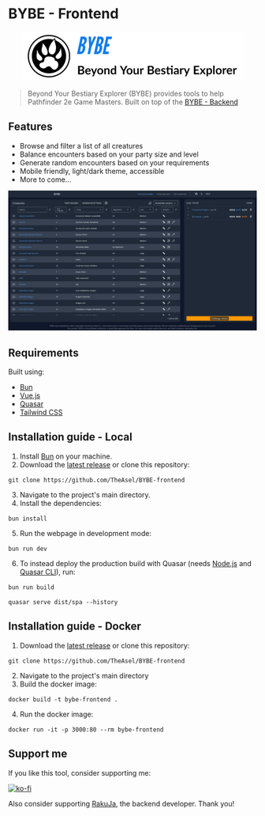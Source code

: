 # BYBE - Frontend

<p align="center">
  <a href="https://bybe.fly.dev/" target="_blank">
    <picture>
      <source media="(prefers-color-scheme: dark)" srcset="https://raw.githubusercontent.com/TheAsel/BYBE-frontend/HEAD/.github/logo-dark.png">
      <source media="(prefers-color-scheme: light)" srcset="https://raw.githubusercontent.com/TheAsel/BYBE-frontend/HEAD/.github/logo-light.png">
      <img alt="BYBE" src="https://raw.githubusercontent.com/TheAsel/BYBE-frontend/HEAD/.github/logo-light.png" width="450" height="100" style="max-width: 100%;">
    </picture>
  </a>
</p>

> Beyond Your Bestiary Explorer (BYBE) provides tools to help Pathfinder 2e Game Masters. Built on top of the [BYBE - Backend](https://github.com/RakuJa/BYBE/)

## Features

- Browse and filter a list of all creatures
- Balance encounters based on your party size and level
- Generate random encounters based on your requirements
- Mobile friendly, light/dark theme, accessible
- More to come...

![Screenshot of the Encounter Builder page of BYBE](https://raw.githubusercontent.com/TheAsel/BYBE-frontend/HEAD/.github/encounter-builder.png)

## Requirements

Built using:

- [Bun](https://bun.sh/)
- [Vue.js](https://vuejs.org/)
- [Quasar](https://quasar.dev/)
- [Tailwind CSS](https://tailwindcss.com/)

## Installation guide - Local

1. Install [Bun](https://bun.sh/) on your machine.
2. Download the [latest release](https://github.com/TheAsel/BYBE-frontend/releases/latest) or clone this repository:

```
git clone https://github.com/TheAsel/BYBE-frontend
```

3. Navigate to the project's main directory.
4. Install the dependencies:

```
bun install
```

5. Run the webpage in development mode:

```
bun run dev
```

6. To instead deploy the production build with Quasar (needs [Node.js](https://nodejs.org/it) and [Quasar CLI](https://quasar.dev/start/quasar-cli/)), run:

```
bun run build
```

```
quasar serve dist/spa --history
```

## Installation guide - Docker

1. Download the [latest release](https://github.com/TheAsel/BYBE-frontend/releases/latest) or clone this repository:

```
git clone https://github.com/TheAsel/BYBE-frontend
```

2. Navigate to the project's main directory
3. Build the docker image:

```
docker build -t bybe-frontend .
```

4. Run the docker image:

```
docker run -it -p 3000:80 --rm bybe-frontend
```

## Support me

If you like this tool, consider supporting me:

[![ko-fi](https://ko-fi.com/img/githubbutton_sm.svg)](https://ko-fi.com/B0B0Q8YOL)

Also consider supporting [RakuJa](https://github.com/RakuJa), the backend developer. Thank you!
